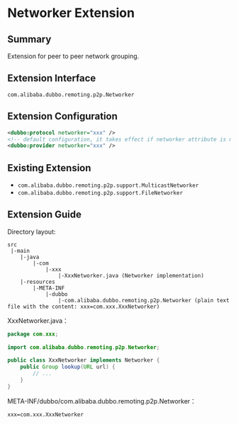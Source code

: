 # Networker Extension

## Summary

Extension for peer to peer network grouping.

## Extension Interface

`com.alibaba.dubbo.remoting.p2p.Networker`

## Extension Configuration

```xml
<dubbo:protocol networker="xxx" />
<!-- default configuration, it takes effect if networker attribute is not set in <dubbo:protocol> -->
<dubbo:provider networker="xxx" /> 
```

## Existing Extension

* `com.alibaba.dubbo.remoting.p2p.support.MulticastNetworker`
* `com.alibaba.dubbo.remoting.p2p.support.FileNetworker`

## Extension Guide

Directory layout:

```
src
 |-main
    |-java
        |-com
            |-xxx
                |-XxxNetworker.java (Networker implementation)
    |-resources
        |-META-INF
            |-dubbo
                |-com.alibaba.dubbo.remoting.p2p.Networker (plain text file with the content: xxx=com.xxx.XxxNetworker)
```

XxxNetworker.java：

```java
package com.xxx;
 
import com.alibaba.dubbo.remoting.p2p.Networker;
 
public class XxxNetworker implements Networker {
    public Group lookup(URL url) {
        // ...
    }
}
```

META-INF/dubbo/com.alibaba.dubbo.remoting.p2p.Networker：

```properties
xxx=com.xxx.XxxNetworker
```
